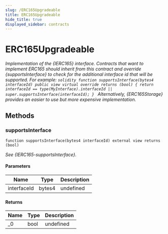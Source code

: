 ```yaml
---
slug: /ERC165Upgradeable
title: ERC165Upgradeable
hide_title: true
displayed_sidebar: contracts
---
```


# ERC165Upgradeable

_Implementation of the {IERC165} interface. Contracts that want to implement ERC165 should inherit from this contract and override {supportsInterface} to check for the additional interface id that will be supported. For example: `solidity function supportsInterface(bytes4 interfaceId) public view virtual override returns (bool) { return interfaceId == type(MyInterface).interfaceId || super.supportsInterface(interfaceId); } ` Alternatively, {ERC165Storage} provides an easier to use but more expensive implementation._

## Methods

### supportsInterface

```solidity
function supportsInterface(bytes4 interfaceId) external view returns (bool)
```

_See {IERC165-supportsInterface}._

#### Parameters

| Name        | Type   | Description |
| ----------- | ------ | ----------- |
| interfaceId | bytes4 | undefined   |

#### Returns

| Name | Type | Description |
| ---- | ---- | ----------- |
| \_0  | bool | undefined   |
